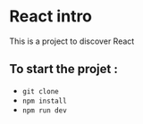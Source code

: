 # React intro

This is a project to discover React


## To start the projet :

* `git clone`
* `npm install`
* `npm run dev`